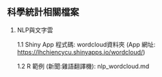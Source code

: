 ## 科學統計相關檔案
1. NLP與文字雲
   
   1.1 Shiny App 程式碼: wordcloud資料夾 (App 網址: https://lhchiencycu.shinyapps.io/wordcloud/)
   
   1.2 R 範例 (新聞:雞語翻譯機): nlp_wordcloud.md
  
